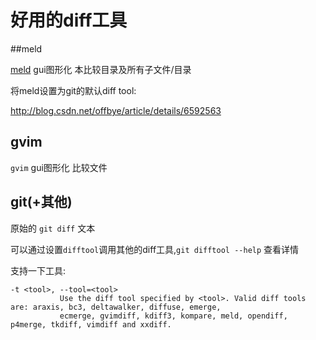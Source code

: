 # 好用的diff工具

##meld

[meld](http://meldmerge.org/) gui图形化 本比较目录及所有子文件/目录

将meld设置为git的默认diff tool:

http://blog.csdn.net/offbye/article/details/6592563

## gvim

`gvim` gui图形化 比较文件

## git(+其他)

原始的 `git diff` 文本

可以通过设置`difftool`调用其他的diff工具,`git difftool --help` 查看详情

支持一下工具:

```
-t <tool>, --tool=<tool>
           Use the diff tool specified by <tool>. Valid diff tools are: araxis, bc3, deltawalker, diffuse, emerge,
           ecmerge, gvimdiff, kdiff3, kompare, meld, opendiff, p4merge, tkdiff, vimdiff and xxdiff.

```